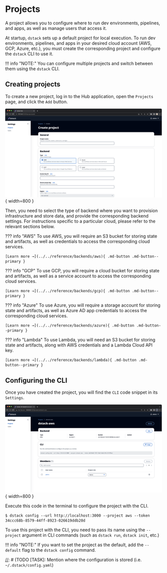 # Projects

A project allows you to configure where to run dev environments, pipelines, and apps, as well as manage users that 
access it.

At startup, `dstack` sets up a default project for local execution. To run dev environments, pipelines, and apps in your
desired cloud account (AWS, GCP, Azure, etc.), you must create the corresponding project and configure the `dstack` CLI to use it.

!!! info "NOTE:"
    You can configure multiple projects and switch between them using the `dstack` CLI.

## Creating projects

To create a new project, log in to the Hub application, open the `Projects` page, and click the `Add` button.

![](../../assets/images/dstack-hub-create-project.png){ width=800 }

Then, you need to select the type of backend where you want to provision infrastructure and store data, and provide the corresponding backend settings.
For instructions specific to a particular cloud, please refer to the relevant sections below.

??? info "AWS"
    To use AWS, you will require an S3 bucket for storing state and artifacts, as well as credentials to access the 
    corresponding cloud services.

    [Learn more →](../../reference/backends/aws){ .md-button .md-button--primary }

??? info "GCP"
    To use GCP, you will require a cloud bucket for storing state and artifacts, as well as a
    service account to access the corresponding cloud services.

    [Learn more →](../../reference/backends/gcp){ .md-button .md-button--primary }

??? info "Azure"
    To use Azure, you will require a storage account for storing state and artifacts, as well as Azure AD app credentials
    to access the corresponding cloud services.

    [Learn more →](../../reference/backends/azure){ .md-button .md-button--primary }

??? info "Lambda"
    To use Lambda, you will need an S3 bucket for storing state and artifacts, along with AWS credentials and a Lambda Cloud
    API key.

    [Learn more →](../../reference/backends/lambda){ .md-button .md-button--primary }

## Configuring the CLI

Once you have created the project, you will find the `CLI` code snippet in its `Settings`. 

![](../../assets/images/dstack-hub-view-project.png){ width=800 }

Execute this code in the terminal to configure the project with the CLI.

<div class="termy">

```shell
$ dstack config --url http://localhost:3000 --project aws --token 34ccc68b-8579-44ff-8923-026619ddb20d
```

</div>

To use this project with the CLI, you need to pass its name using the `--project` argument in CLI commands (such as
`dstack run`, `dstack init`, etc.)

!!! info "NOTE:"
    If you want to set the project as the default, add the `--default` flag to the `dstack config` command.

[//]: # (TODO [TASK]: Mention where the configuration is stored (i.e. `~/.dstack/config.yaml`)

[//]: # (TODO [MEDIUM]: Currently, there is no settings, such as quota management, max duration, etc.)